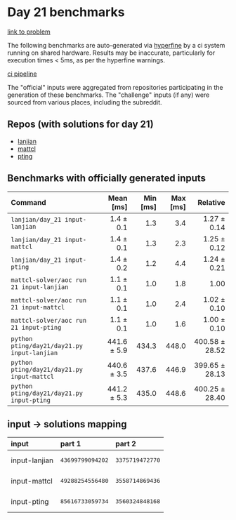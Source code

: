 # Day 21 benchmarks

[link to problem](http://adventofcode.com/2022/day/21)

The following benchmarks are auto-generated via [hyperfine](https://github.com/sharkdp/hyperfine) by a ci system running on shared hardware. Results may be inaccurate, particularly for execution times < 5ms, as per the hyperfine warnings.

[ci pipeline](http://ci.papercode.net:8080/teams/aoc2022/pipelines/aoc-compare-2022)

The "official" inputs were aggregated from repositories participating in the generation of these benchmarks. The "challenge" inputs (if any) were sourced from various places, including the subreddit.

## Repos (with solutions for day 21)


- [lanjian](https://github.com/LanJian/aoc-2022)
- [mattcl](https://github.com/mattcl/aoc2022)
- [pting](https://github.com/pting/aoc2022)

## Benchmarks with officially generated inputs
| Command | Mean [ms] | Min [ms] | Max [ms] | Relative |
|:---|---:|---:|---:|---:|
| `lanjian/day_21 input-lanjian` | 1.4 ± 0.1 | 1.3 | 3.4 | 1.27 ± 0.14 |
| `lanjian/day_21 input-mattcl` | 1.4 ± 0.1 | 1.3 | 2.3 | 1.25 ± 0.12 |
| `lanjian/day_21 input-pting` | 1.4 ± 0.2 | 1.2 | 4.4 | 1.24 ± 0.21 |
| `mattcl-solver/aoc run 21 input-lanjian` | 1.1 ± 0.1 | 1.0 | 1.8 | 1.00 |
| `mattcl-solver/aoc run 21 input-mattcl` | 1.1 ± 0.1 | 1.0 | 2.4 | 1.02 ± 0.10 |
| `mattcl-solver/aoc run 21 input-pting` | 1.1 ± 0.1 | 1.0 | 1.6 | 1.00 ± 0.10 |
| `python pting/day21/day21.py input-lanjian` | 441.6 ± 5.9 | 434.3 | 448.0 | 400.58 ± 28.52 |
| `python pting/day21/day21.py input-mattcl` | 440.6 ± 3.5 | 437.6 | 446.9 | 399.65 ± 28.13 |
| `python pting/day21/day21.py input-pting` | 441.2 ± 5.3 | 435.0 | 448.6 | 400.25 ± 28.40 |

## input -> solutions mapping
|input|part 1|part 2|
|:---|:---|:---|
|input-lanjian|<pre>43699799094202</pre>|<pre>3375719472770</pre>|
|input-mattcl|<pre>49288254556480</pre>|<pre>3558714869436</pre>|
|input-pting|<pre>85616733059734</pre>|<pre>3560324848168</pre>|
